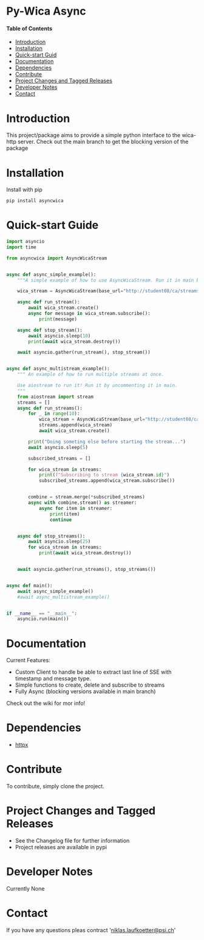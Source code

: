 # Py-Wica Async
#### Table of Contents
- [Introduction](#introduction)
- [Installation](#installation)
- [Quick-start Guid](#quick-start-guide)
- [Documentation](#documentation)
- [Dependencies](#dependencies)
- [Contribute](#contribute)
- [Project Changes and Tagged Releases](#project-changes-and-tagged-releases)
- [Developer Notes](#developer-notes)
- [Contact](#contact)

# Introduction
This project/package aims to provide a simple python interface to the wica-http server.
Check out the main branch to get the blocking version of the package

# Installation
Install with pip
```bash
pip install asyncwica
```
# Quick-start Guide
```python
import asyncio
import time

from asyncwica import AsyncWicaStream


async def async_simple_example():
    """A simple example of how to use AsyncWicaStream. Run it in main by uncommenting it! """

    wica_stream = AsyncWicaStream(base_url="http://student08/ca/streams", channels=["MMAC3:STR:2"])

    async def run_stream():
        await wica_stream.create()
        async for message in wica_stream.subscribe():
            print(message)

    async def stop_stream():
        await asyncio.sleep(10)
        print(await wica_stream.destroy())

    await asyncio.gather(run_stream(), stop_stream())


async def async_multistream_example():
    """ An example of how to run multiple streams at once.

    Use aiostream to run it! Run it by uncommenting it in main.
    """
    from aiostream import stream
    streams = []
    async def run_streams():
        for _ in range(10):
            wica_stream = AsyncWicaStream(base_url="http://student08/ca/streams", channels=["MMAC3:STR:2"])
            streams.append(wica_stream)
            await wica_stream.create()

        print("Doing someting else before starting the stream...")
        await asyncio.sleep(5)

        subscribed_streams = []

        for wica_stream in streams:
            print(f"Subscribing to stream {wica_stream.id}")
            subscribed_streams.append(wica_stream.subscribe())


        combine = stream.merge(*subscribed_streams)
        async with combine.stream() as streamer:
            async for item in streamer:
                print(item)
                continue


    async def stop_streams():
        await asyncio.sleep(25)
        for wica_stream in streams:
            print(await wica_stream.destroy())


    await asyncio.gather(run_streams(), stop_streams())


async def main():
    await async_simple_example()
    #await async_multistream_example()


if __name__ == "__main__":
    asyncio.run(main())

```

# Documentation
Current Features:
* Custom Client to handle be able to extract last line of SSE with timestamp and message type.
* Simple functions to create, delete and subscribe to streams
* Fully Async (blocking versions available in main branch)

Check out the wiki for mor info!

# Dependencies
* [httpx](https://github.com/encode/httpx/)

# Contribute
To contribute, simply clone the project.

# Project Changes and Tagged Releases
* See the Changelog file for further information
* Project releases are available in pypi

# Developer Notes
Currently None

# Contact
If you have any questions pleas contract 'niklas.laufkoetter@psi.ch'